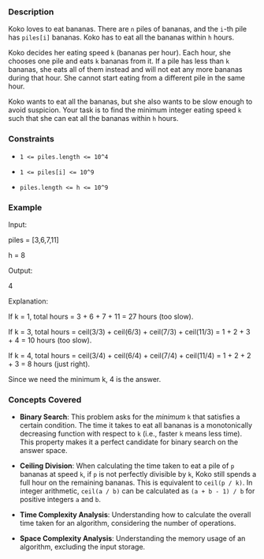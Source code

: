 ### Description
Koko loves to eat bananas. There are `n` piles of bananas, and the `i`-th pile has `piles[i]` bananas. Koko has to eat all the bananas within `h` hours.

Koko decides her eating speed `k` (bananas per hour). Each hour, she chooses one pile and eats `k` bananas from it. If a pile has less than `k` bananas, she eats all of them instead and will not eat any more bananas during that hour. She cannot start eating from a different pile in the same hour.

Koko wants to eat all the bananas, but she also wants to be slow enough to avoid suspicion. Your task is to find the minimum integer eating speed `k` such that she can eat all the bananas within `h` hours.

### Constraints
* `1 <= piles.length <= 10^4`
* `1 <= piles[i] <= 10^9`
* `piles.length <= h <= 10^9`

### Example

Input:
piles = [3,6,7,11]
h = 8

Output:
4

Explanation:
If k = 1, total hours = 3 + 6 + 7 + 11 = 27 hours (too slow).
If k = 3, total hours = ceil(3/3) + ceil(6/3) + ceil(7/3) + ceil(11/3) = 1 + 2 + 3 + 4 = 10 hours (too slow).
If k = 4, total hours = ceil(3/4) + ceil(6/4) + ceil(7/4) + ceil(11/4) = 1 + 2 + 2 + 3 = 8 hours (just right).
Since we need the minimum k, 4 is the answer.


### Concepts Covered
*   **Binary Search**: This problem asks for the *minimum* `k` that satisfies a certain condition. The time it takes to eat all bananas is a monotonically decreasing function with respect to `k` (i.e., faster `k` means less time). This property makes it a perfect candidate for binary search on the answer space.
*   **Ceiling Division**: When calculating the time taken to eat a pile of `p` bananas at speed `k`, if `p` is not perfectly divisible by `k`, Koko still spends a full hour on the remaining bananas. This is equivalent to `ceil(p / k)`. In integer arithmetic, `ceil(a / b)` can be calculated as `(a + b - 1) / b` for positive integers `a` and `b`.
*   **Time Complexity Analysis**: Understanding how to calculate the overall time taken for an algorithm, considering the number of operations.
*   **Space Complexity Analysis**: Understanding the memory usage of an algorithm, excluding the input storage.
